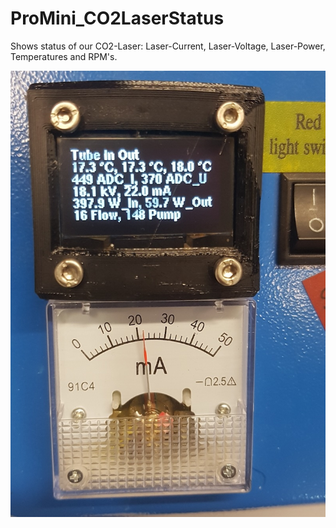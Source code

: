 # ProMini_CO2LaserStatus
Shows status of our CO2-Laser: Laser-Current, Laser-Voltage, Laser-Power, Temperatures and RPM's.

![OLED](docs/OLED.jpg "OLED Display with status info")